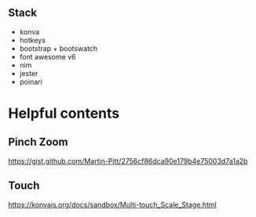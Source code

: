 ## Stack
- konva
- hotkeys
- bootstrap + bootswatch
- font awesome v6
- nim
- jester
- poinari

# Helpful contents
## Pinch Zoom
https://gist.github.com/Martin-Pitt/2756cf86dca90e179b4e75003d7a1a2b

## Touch
https://konvajs.org/docs/sandbox/Multi-touch_Scale_Stage.html